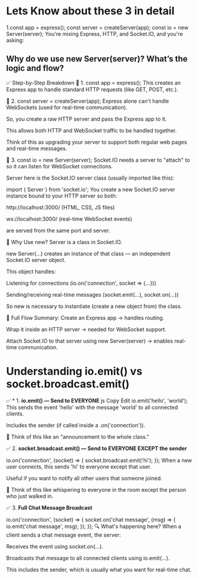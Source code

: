 # Lets Know about these 3 in detail
1.const app = express();
const server = createServer(app);
const io = new Server(server);
You're mixing Express, HTTP, and Socket.IO, and you're asking:

## Why do we use new Server(server)? What’s the logic and flow?

✅ Step-by-Step Breakdown
🔹 1. const app = express();
This creates an Express app to handle standard HTTP requests (like GET, POST, etc.).

🔹 2. const server = createServer(app);
Express alone can't handle WebSockets (used for real-time communication).

So, you create a raw HTTP server and pass the Express app to it.

This allows both HTTP and WebSocket traffic to be handled together.

Think of this as upgrading your server to support both regular web pages and real-time messages.

🔹 3. const io = new Server(server);
Socket.IO needs a server to "attach" to so it can listen for WebSocket connections.

Server here is the Socket.IO server class (usually imported like this):

import { Server } from 'socket.io';
You create a new Socket.IO server instance bound to your HTTP server so both:

http://localhost:3000/ (HTML, CSS, JS files)

ws://localhost:3000/ (real-time WebSocket events)

are served from the same port and server.

🔧 Why Use new?
Server is a class in Socket.IO.

new Server(...) creates an instance of that class — an independent Socket.IO server object.

This object handles:

Listening for connections (io.on('connection', socket => {...}))

Sending/receiving real-time messages (socket.emit(...), socket.on(...))

So new is necessary to instantiate (create a new object from) the class.

🔁 Full Flow Summary:
Create an Express app → handles routing.

Wrap it inside an HTTP server → needed for WebSocket support.

Attach Socket.IO to that server using new Server(server) → enables real-time communication.


# Understanding io.emit() vs socket.broadcast.emit()
✅ * 1. **io.emit() — Send to EVERYONE**
js
Copy
Edit
io.emit('hello', 'world');
This sends the event 'hello' with the message 'world' to all connected clients.

Includes the sender (if called inside a .on('connection')).

🧠 Think of this like an "announcement to the whole class."

✅ 2. **socket.broadcast.emit() — Send to EVERYONE EXCEPT the sender**

io.on('connection', (socket) => {
  socket.broadcast.emit('hi');
});
When a new user connects, this sends 'hi' to everyone except that user.

Useful if you want to notify all other users that someone joined.

🧠 Think of this like whispering to everyone in the room except the person who just walked in.

✅ 3. **Full Chat Message Broadcast**

io.on('connection', (socket) => {
  socket.on('chat message', (msg) => {
    io.emit('chat message', msg);
  });
});
🔍 What's happening here?
When a client sends a chat message event, the server:

Receives the event using socket.on(...).

Broadcasts that message to all connected clients using io.emit(...).

This includes the sender, which is usually what you want for real-time chat.